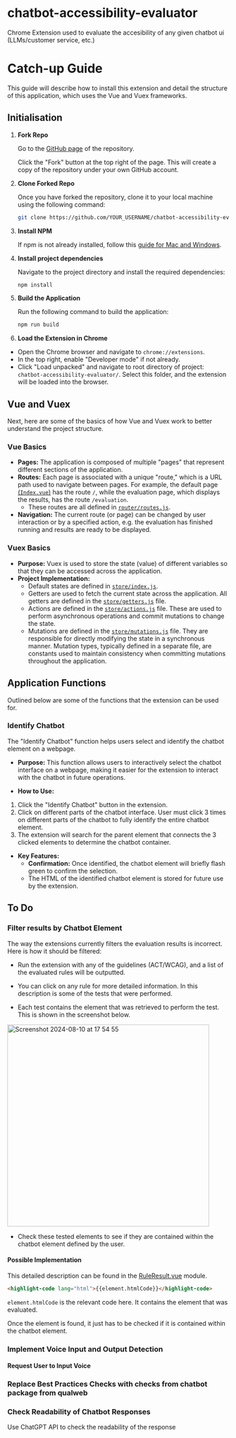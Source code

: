 # chatbot-accessibility-evaluator
Chrome Extension used to evaluate the accesibility of any given chatbot ui (LLMs/customer service, etc.)

# Catch-up Guide
This guide will describe how to install this extension and detail the structure of this application, which uses the Vue and Vuex frameworks.

## Initialisation
1. **Fork Repo**

    Go to the [GitHub page](https://github.com/patbarry29/chatbot-accessibility-evaluator.git) of the repository.

   Click the "Fork" button at the top right of the page. This will create a copy of the repository under your own GitHub account.

2. **Clone Forked Repo**

    Once you have forked the repository, clone it to your local machine using the following command:

   ```sh
   git clone https://github.com/YOUR_USERNAME/chatbot-accessibility-evaluator.git
   ```

3. **Install NPM**

    If npm is not already installed, follow this [guide for Mac and Windows](https://radixweb.com/blog/installing-npm-and-nodejs-on-windows-and-mac).

4. **Install project dependencies**

    Navigate to the project directory and install the required dependencies:

    ```sh
    npm install
    ```

5. **Build the Application**

    Run the following command to build the application:

    ```sh
    npm run build
    ```

6. **Load the Extension in Chrome**

  - Open the Chrome browser and navigate to `chrome://extensions`.
  - In the top right, enable "Developer mode" if not already.
  - Click "Load unpacked" and navigate to root directory of project: `chatbot-accessibility-evaluator/`. Select this folder, and the extension will be loaded into the browser.


## Vue and Vuex
Next, here are some of the basics of how Vue and Vuex work to better understand the project structure.

### Vue Basics
  - **Pages:** The application is composed of multiple "pages" that represent different sections of the application.
  - **Routes:** Each page is associated with a unique "route," which is a URL path used to navigate between pages. For example, the default page [(`Index.vue`)](src/popup/router/pages/Index.vue) has the route `/`, while the evaluation page, which displays the results, has the route `/evaluation`.
    - These routes are all defined in [`router/routes.js`](src/popup/router/routes.js).
  - **Navigation:** The current route (or page) can be changed by user interaction or by a specified action, e.g. the evaluation has finished running and results are ready to be displayed.

### Vuex Basics
  - **Purpose:** Vuex is used to store the state (value) of different variables so that they can be accessed across the application.
  - **Project Implementation:**
    - Default states are defined in [`store/index.js`](src/popup/store/index.js).
    - Getters are used to fetch the current state across the application. All getters are defined in the [`store/getters.js`](src/popup/store/getters.js) file.
    - Actions are defined in the [`store/actions.js`](src/popup/store/actions.js) file. These are used to perform asynchronous operations and commit mutations to change the state.
    - Mutations are defined in the [`store/mutations.js`](src/popup/store/mutations.js) file. They are responsible for directly modifying the state in a synchronous manner. Mutation types, typically defined in a separate file, are constants used to maintain consistency when committing mutations throughout the application.


## Application Functions
Outlined below are some of the functions that the extension can be used for.

### Identify Chatbot

The "Identify Chatbot" function helps users select and identify the chatbot element on a webpage.

- **Purpose:** This function allows users to interactively select the chatbot interface on a webpage, making it easier for the extension to interact with the chatbot in future operations.

- **How to Use:**
1. Click the "Identify Chatbot" button in the extension.
2. Click on different parts of the chatbot interface. User must click 3 times on different parts of the chatbot to fully identify the entire chatbot element.
3. The extension will search for the parent element that connects the 3 clicked elements to determine the chatbot container.

- **Key Features:**
  - **Confirmation:** Once identified, the chatbot element will briefly flash green to confirm the selection.
  - The HTML of the identified chatbot element is stored for future use by the extension.


## To Do

### Filter results by Chatbot Element
The way the extensions currently filters the evaluation results is incorrect. Here is how it should be filtered:

- Run the extension with any of the guidelines (ACT/WCAG), and a list of the evaluated rules will be outputted.

- You can click on any rule for more detailed information. In this description is some of the tests that were performed.
- Each test contains the element that was retrieved to perform the test. This is shown in the screenshot below.

<img width="458" alt="Screenshot 2024-08-10 at 17 54 55" src="https://github.com/user-attachments/assets/51a2bfee-eba8-438d-a657-c30e30b38e68">

- Check these tested elements to see if they are contained within the chatbot element defined by the user.

#### Possible Implementation
This detailed description can be found in the [RuleResult.vue](./src/popup/components/RuleResult.vue) module.

```html
<highlight-code lang="html">{{element.htmlCode}}</highlight-code>
```

`element.htmlCode` is the relevant code here. It contains the element that was evaluated. 

Once the element is found, it just has to be checked if it is contained within the chatbot element.

### Implement Voice Input and Output Detection
#### Request User to Input Voice

### Replace Best Practices Checks with checks from chatbot package from qualweb

### Check Readability of Chatbot Responses
Use ChatGPT API to check the readability of the response
